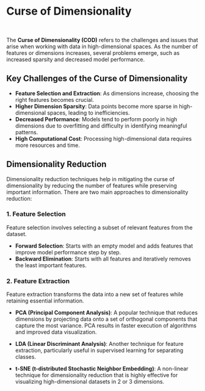 
# Curse of Dimensionality

<br>

The **Curse of Dimensionality (COD)** refers to the challenges and issues that arise when working with data in high-dimensional spaces. As the number of features or dimensions increases, several problems emerge, such as increased sparsity and decreased model performance.

## Key Challenges of the Curse of Dimensionality

-   **Feature Selection and Extraction**: As dimensions increase, choosing the right features becomes crucial.
-   **Higher Dimension Sparsity**: Data points become more sparse in high-dimensional spaces, leading to inefficiencies.
-   **Decreased Performance**: Models tend to perform poorly in high dimensions due to overfitting and difficulty in identifying meaningful patterns.
-   **High Computational Cost**: Processing high-dimensional data requires more resources and time.

## Dimensionality Reduction

Dimensionality reduction techniques help in mitigating the curse of dimensionality by reducing the number of features while preserving important information. There are two main approaches to dimensionality reduction:

### 1. Feature Selection

Feature selection involves selecting a subset of relevant features from the dataset.

-   **Forward Selection**: Starts with an empty model and adds features that improve model performance step by step.
-   **Backward Elimination**: Starts with all features and iteratively removes the least important features.

### 2. Feature Extraction

Feature extraction transforms the data into a new set of features while retaining essential information.

-   **PCA (Principal Component Analysis)**: A popular technique that reduces dimensions by projecting data onto a set of orthogonal components that capture the most variance. PCA results in faster execution of algorithms and improved data visualization.

    
-   **LDA (Linear Discriminant Analysis)**: Another technique for feature extraction, particularly useful in supervised learning for separating classes.
    
-   **t-SNE (t-distributed Stochastic Neighbor Embedding)**: A non-linear technique for dimensionality reduction that is highly effective for visualizing high-dimensional datasets in 2 or 3 dimensions.
